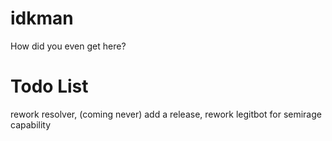 # idkman
How did you even get here?
# Todo List
rework resolver, (coming never)
add a release,
rework legitbot for semirage capability
